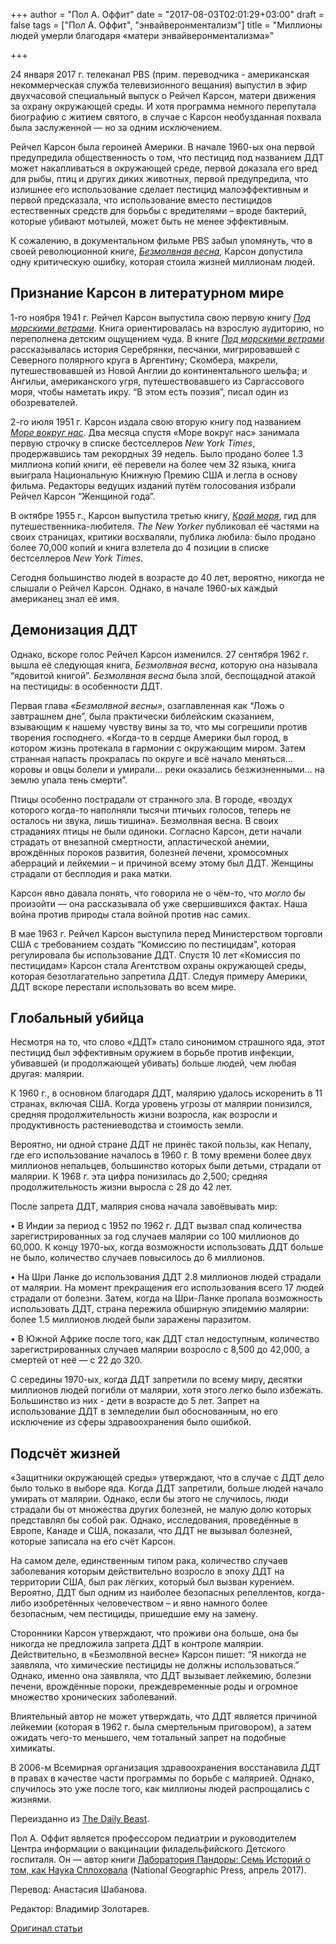 +++
author = "Пол А. Оффит"
date = "2017-08-03T02:01:29+03:00"
draft = false
tags = ["Пол А. Оффит", "энвайверонментализм"]
title = "Миллионы людей умерли благодаря «матери энвайверонментализма»"

+++

24 января 2017 г. телеканал PBS (прим. переводчика - американская
некоммерческая служба телевизионного вещания) выпустил в эфир
двухчасовой специальный выпуск о Рейчел Карсон, матери движения за
охрану окружающей среды. И хотя программа немного перепутала биографию с
житием святого, в случае с Карсон необузданная похвала была заслуженной
— но за одним исключением.

Рейчел Карсон была героиней Америки. В начале 1960-ых она первой
предупредила общественность о том, что пестицид под названием ДДТ может
накапливаться в окружающей среде, первой доказала его вред для рыбы,
птиц и других диких животных, первой предупредила, что излишнее его
использование сделает пестицид малоэффективным и первой предсказала, что
использование вместо пестицидов естественных средств для борьбы с
вредителями – вроде бактерий, которые убивают мотылей, может быть не
менее эффективным.

К сожалению, в документальном фильме PBS забыл упомянуть, что в своей
революционной книге,
*[Безмолвная весна](https://aax-us-east.amazon-adsystem.com/x/c/Qr8LRIvNWsgfxFykaAk0KaUAAAFcnOxrKgEAAAFKAWTnOnk/https:/www.amazon.com/Silent-Spring-Rachel-Carson/dp/0618249060/ref=as_at?creativeASIN=0618249060&linkCode=g12&tag=thedailybeast-autotag-20&imprToken=yLwUAy3CDHoyIbu77URJAg&slotNum=0)*,
Карсон допустила одну
критическую ошибку, которая стоила жизней миллионам людей.

## Признание Карсон в литературном мире

1-го ноября 1941 г. Рейчел Карсон выпустила свою первую книгу
*[Под морскими ветрами](https://aax-us-east.amazon-adsystem.com/x/c/Qr8LRIvNWsgfxFykaAk0KaUAAAFcnOxrKgEAAAFKAWTnOnk/https:/www.amazon.com/Under-Sea-Wind-Rachel-Carson/dp/B0016CW5DQ/ref=as_at?creativeASIN=B0016CW5DQ&linkCode=g12&tag=thedailybeast-autotag-20&imprToken=yLwUAy3CDHoyIbu77URJAg&slotNum=1)*.
Книга ориентировалась на взрослую аудиторию, но
переполнена детским ощущением чуда. В книге
*[Под морскими ветрами](https://aax-us-east.amazon-adsystem.com/x/c/Qr8LRIvNWsgfxFykaAk0KaUAAAFcnOxrKgEAAAFKAWTnOnk/https:/www.amazon.com/Under-Sea-Wind-Rachel-Carson/dp/B0016CW5DQ/ref=as_at?creativeASIN=B0016CW5DQ&linkCode=g12&tag=thedailybeast-autotag-20&imprToken=yLwUAy3CDHoyIbu77URJAg&slotNum=1)*
рассказывалась история Серебрянки, песчанки, мигрировавшей с Северного
полярного круга в Аргентину; Скомбера, макрели, путешествовавшей из
Новой Англии до континентального шельфа; и Ангильи, американского угря,
путешествовавшего из Саргассового моря, чтобы наметать икру. “В этом
есть поэзия”, писал один из обозревателей.

2-го июля 1951 г. Карсон издала свою вторую книгу под названием
*[Море вокруг нас](https://aax-us-east.amazon-adsystem.com/x/c/Qr8LRIvNWsgfxFykaAk0KaUAAAFcnOxrKgEAAAFKAWTnOnk/https:/www.amazon.com/Sea-Around-Us-Special/dp/0195069978/ref=as_at?creativeASIN=0195069978&linkCode=g12&tag=thedailybeast-autotag-20&imprToken=yLwUAy3CDHoyIbu77URJAg&slotNum=2)*.
Два месяца спустя «Море вокруг нас» занимала первую строчку
в списке бестселлеров *New York Times*, продержавшись там рекордных 39
недель. Было продано более 1.3 миллиона копий книги, её перевели на
более чем 32 языка, книга выиграла Национальную Книжную Премию США и
легла в основу фильма. Редакторы ведущих изданий путём голосования
избрали Рейчел Карсон “Женщиной года”.

В октябре 1955 г., Карсон выпустила третью книгу,
*[Край моря](https://aax-us-east.amazon-adsystem.com/x/c/Qr8LRIvNWsgfxFykaAk0KaUAAAFcnOxrKgEAAAFKAWTnOnk/https:/www.amazon.com/Edge-Sea-Rachel-Carson/dp/0395924960/ref=as_at?creativeASIN=0395924960&linkCode=g12&tag=thedailybeast-autotag-20&imprToken=yLwUAy3CDHoyIbu77URJAg&slotNum=3)*,
гид для
путешественника-любителя. *The New Yorker* публиковал её частями на
своих страницах, критики восхваляли, публика любила: было продано более
70,000 копий и книга взлетела до 4 позиции в списке бестселлеров *New
York Times*.

Сегодня большинство людей в возрасте до 40 лет, вероятно, никогда не
слышали о Рейчел Карсон. Однако, в начале 1960-ых каждый американец знал
её имя.

## Демонизация ДДТ

Однако, вскоре голос Рейчел Карсон изменился. 27 сентября 1962 г. вышла
её следующая книга, *Безмолвная весна*, которую она называла “ядовитой
книгой”. *Безмолвная весна* была злой, беспощадной атакой на пестициды:
в особенности ДДТ.

Первая глава *«Безмолвной весны»*, озаглавленная как “Ложь о завтрашнем
дне”, была практически библейским сказанием, взывающим к нашему чувству
вины за то, что мы согрешили против творения господнего. «Когда-то в
сердце Америки был город, в котором жизнь протекала в гармонии с
окружающим миром. Затем странная напасть прокралась по округе и всё
начало меняться… коровы и овцы болели и умирали… реки оказались
безжизненными… на землю упала тень смерти”.

Птицы особенно пострадали от странного зла. В городе, «воздух которого
когда-то наполняли тысячи птичьих голосов, теперь не осталось ни звука,
лишь тишина». Безмолвная весна. В своих страданиях птицы не были
одиноки. Согласно Карсон, дети начали страдать от внезапной смертности,
апластической анемии, врождённых пороков развития, болезней печени,
хромосомных аберраций и лейкемии – и причиной всему этому был ДДТ.
Женщины страдали от бесплодия и рака матки.

Карсон явно давала понять, что говорила не о чём-то, что *могло бы*
произойти — она рассказывала об уже свершившихся фактах. Наша война
против природы стала войной против нас самих.

В мае 1963 г. Рейчел Карсон выступила перед Министерством торговли США с
требованием создать “Комиссию по пестицидам”, которая регулировала бы
использование ДДТ. Спустя 10 лет «Комиссия по пестицидам» Карсон стала
Агентством охраны окружающей среды, которая безотлагательно запретила
ДДТ. Следуя примеру Америки, ДДТ вскоре перестали использовать во всем
мире.

## Глобальный убийца

Несмотря на то, что слово «ДДТ» стало синонимом страшного яда, этот
пестицид был эффективным оружием в борьбе против инфекции, убивавшей (и
продолжающей убивать) больше людей, чем любая другая: малярии.

К 1960 г., в основном благодаря ДДТ, малярию удалось искоренить в 11
странах, включая США. Когда уровень угрозы от малярии понизился, средняя
продолжительность жизни возросла, как возросли и продуктивность
растениеводства и стоимость земли.

Вероятно, ни одной стране ДДТ не принёс такой пользы, как Непалу, где
его использование началось в 1960 г. В тому времени более двух миллионов
непальцев, большинство которых были детьми, страдали от малярии. К 1968
г. эта цифра понизилась до 2,500; средняя продолжительность жизни
выросла с 28 до 42 лет.

После запрета ДДТ, малярия снова начала завоёвывать мир:

• В Индии за период с 1952 по 1962 г. ДДТ вызвал спад количества
зарегистрированных за год случаев малярии со 100 миллионов до 60,000. К
концу 1970-ых, когда возможности использовать ДДТ больше не было,
количество случаев повысилось до 6 миллионов.

• На Шри Ланке до использования ДДТ 2.8 миллионов людей страдали от
малярии. На момент прекращения его использования всего 17 людей страдали
от болезни. Затем, когда на Шри-Ланке пропала возможность использовать
ДДТ, страна пережила обширную эпидемию малярии: более 1.5 миллионов
людей были заражены паразитом.

• В Южной Африке после того, как ДДТ стал недоступным, количество
зарегистрированных случаев малярии возросло с 8,500 до 42,000, а смертей
от неё — с 22 до 320.

С середины 1970-ых, когда ДДТ запретили по всему миру, десятки миллионов
людей погибли от малярии, хотя этого легко было избежать. Большинство из
них - дети в возрасте до 5 лет. Запрет на использование ДДТ в земледелии
был обоснованным, но его исключение из сферы здравоохранения было
ошибкой.

## Подсчёт жизней

«Защитники окружающей среды» утверждают, что в случае с ДДТ дело было
только в выборе яда. Когда ДДТ запретили, больше людей начало умирать от
малярии. Однако, если бы этого не случилось, люди страдали бы от
множества других болезней, не малую долю которых представлял бы собой
рак. Однако, исследования, проведённые в Европе, Канаде и США, показали,
что ДДТ не вызывал болезней, которые записала на его счёт Карсон.

На самом деле, единственным типом рака, количество случаев заболевания
которым действительно возросло в эпоху ДДТ на территории США, был рак
лёгких, который был вызван курением. Вероятно, ДДТ был одним из наиболее
безопасных репеллентов, когда-либо изобретённых человечеством – и явно
намного более безопасным, чем пестициды, пришедшие ему на замену.

Сторонники Карсон утверждают, что проживи она больше, она бы никогда не
предложила запрета ДДТ в контроле малярии. Действительно, в «Безмолвной
весне» Карсон пишет: “Я никогда не заявляла, что химические пестициды не
должны использоваться.” Однако, именно она заявляла, что ДДТ вызывает
лейкемию, болезни печени, врождённые пороки, преждевременные роды и
огромное множество хронических заболеваний.

Влиятельный автор не может утверждать, что ДДТ является причиной
лейкемии (которая в 1962 г. была смертельным приговором), а затем
ожидать чего-то меньшего, чем тотальный запрет на подобные химикаты.

В 2006-м Всемирная организация здравоохранения восстанавила ДДТ в правах
в качестве части программы по борьбе с малярией. Однако, случилось это
уже после того, как миллионы людей распрощались с жизнями.

Переизданно из
[The Daily Beast](www.thedailybeast.com/how-rachel-carson-cost-millions-of-people-their-lives).

Пол А. Оффит является профессором педиатрии и руководителем Центра
информации о вакцинации филадельфийского Детского госпиталя. Он — автор
книги
[Лаборатория Пандоры: Семь Историй о том, как Наука Сплоховала](https://www.amazon.com/Pandoras-Lab-Seven-Stories-Science/dp/1426217986)
(National Geographic Press, апрель 2017).

Перевод: Анастасия Шабанова.

Редактор: Владимир Золотарев.

[Оригинал статьи](https://fee.org/articles/millions-died-thanks-to-the-mother-of-environmentalism/)
